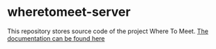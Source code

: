 # wheretomeet-server
This repository stores source code of the project Where To Meet.
[The documentation can be found here](https://github.com/ChristopherJdL/wheretomeet-server/blob/master/WhereToMeet/Documentation.md)
